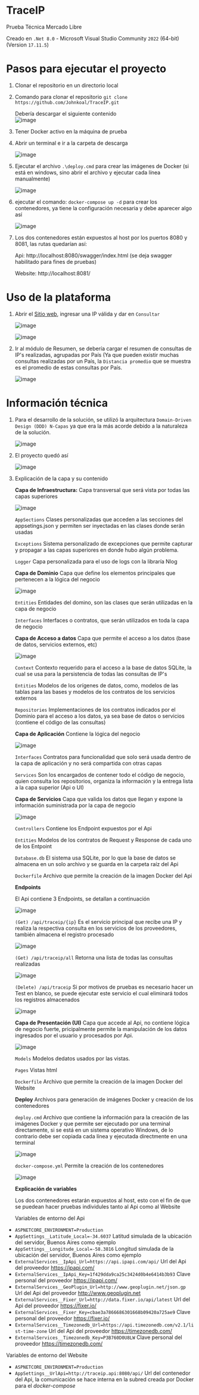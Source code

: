 # TraceIP

Prueba Técnica Mercado Libre

Creado en `.Net 8.0` - Microsoft Visual Studio Community `2022` (64-bit) (Version `17.11.5`)

# **Pasos para ejecutar el proyecto**

1. Clonar el repositorio en un directorio local
2. Comando para clonar el repositorio `git clone https://github.com/Johnkoal/TraceIP.git`

   Debería descargar el siguiente contenido   
   ![image](https://github.com/user-attachments/assets/8c17c838-8b91-4fb1-ad96-52d8aece663e)

4. Tener Docker activo en la máquina de prueba

5. Abrir un terminal e ir a la carpeta de descarga

   ![image](https://github.com/user-attachments/assets/6b087fc2-0ee7-4703-ac3c-ef6bb181d5ff)

6. Ejecutar el archivo  `.\deploy.cmd`  para crear las imágenes de Docker (si está en windows, sino abrir el archivo y ejecutar cada línea manualmente)

   ![image](https://github.com/user-attachments/assets/9400df09-2a8b-4ea5-95f0-54965d0e9798)

7. ejecutar el comando:  `docker-compose up -d`  para crear los contenedores, ya tiene la configuración necesaria y debe aparecer algo así

   ![image](https://github.com/user-attachments/assets/349eb97c-d7a6-4c68-a979-4a285c44b14e)

8. Los dos contenedores están expuestos al host por los puertos 8080 y 8081, las rutas quedarían así:

   Api: http://localhost:8080/swagger/index.html  (se deja swagger habilitado para fines de pruebas)

   Website: http://localhost:8081/    



# **Uso de la plataforma**

1. Abrir el [Sitio web](http://localhost:8081/), ingresar una IP válida y dar en `Consultar`

   ![image](https://github.com/user-attachments/assets/d1f84331-e80b-45cb-9e50-0b7f301f9125)

   ![image](https://github.com/user-attachments/assets/02f61732-ba7c-4848-abef-88fe19f018a7)
 
2. Ir al módulo de Resumen, se debería cargar el resumen de consultas de IP's realizadas, agrupadas por País (Ya que pueden existir muchas consultas realizadas por un País, la `Distancia promedio` que se muestra es el promedio de estas consultas por País.

   ![image](https://github.com/user-attachments/assets/cca91607-f216-4562-8fba-375ab1b45547)




# **Información técnica**

1. Para el desarrollo de la solución, se utilizó la arquitectura `Domain-Driven Design (DDD) N-Capas` ya que era la más acorde debido a la naturaleza de la solución.

   ![image](https://github.com/user-attachments/assets/3b311d8b-c463-4c9f-957f-8d58ca1c1882)

2. El proyecto quedó así

   ![image](https://github.com/user-attachments/assets/d93283ed-38f2-4284-90b0-0ae79149cb22)

3. Explicación de la capa y su contenido

   **Capa de Infraestructura:** Capa transversal que será vista por todas las capas superiores

   ![image](https://github.com/user-attachments/assets/b1c98da4-d2c7-45e0-8259-9e49f3621e78)

   `AppSections` Clases personalizadas que acceden a las secciones del appsetings.json y permiten ser inyectadas en las clases donde serán usadas

   `Exceptions` Sistema personalizado de excepciones que permite capturar y propagar a las capas superiores en donde hubo algún problema.

   `Logger` Capa personalizada para el uso de logs con la libraría Nlog

   **Capa de Dominio** Capa que define los elementos principales que pertenecen a la lógica del negocio

   ![image](https://github.com/user-attachments/assets/dc9b8be1-32f3-4f46-8d8c-d13061b23951)

   `Entities` Entidades del domino, son las clases que serán utilizadas en la capa de negocio

   `Interfaces` Interfaces o contratos, que serán utilizados en toda la capa de negocio

   **Capa de Acceso a datos** Capa que permite el acceso a los datos (base de datos, servicios externos, etc)

   ![image](https://github.com/user-attachments/assets/244b9775-e4eb-4f81-8f93-be1313d7bbc7)

   `Context` Contexto requerido para el acceso a la base de datos SQLite, la cual se usa para la persistencia de todas las consultas de IP's

   `Entities` Modelos de los orígenes de datos, como, modelos de las tablas para las bases y modelos de los contratos de los servicios externos

   `Repositories` Implementaciones de los contratos indicados por el Dominio para el acceso a los datos, ya sea base de datos o servicios (contiene el código de las consultas)

   **Capa de Aplicación** Contiene la lógica del negocio

   ![image](https://github.com/user-attachments/assets/aacc3994-4e65-46f9-9c59-225c24da65ec)

   `Interfaces` Contratos para funcionalidad que solo será usada dentro de la capa de aplicación y no será compartida con otras capas

   `Services` Son los encargados de contener todo el código de negocio, quien consulta los repositorios, organiza la información y la entrega lista a la capa superior (Api o UI)

   **Capa de Servicios** Capa que valida los datos que llegan y expone la información suministrada por la capa de negocio 

   ![image](https://github.com/user-attachments/assets/1b898a97-d7ff-4287-baf0-fb1944c6328f)

   `Controllers` Contiene los Endpoint expuestos por el Api

   `Entities` Modelos de los contratos de Request y Response de cada uno de los Entpoint

   `Database.db` El sistema usa SQLite, por lo que la base de datos se almacena en un solo archivo y se guarda en la carpeta raíz del Api

   `Dockerfile` Archivo que permite la creación de la imagen Docker del Api

   **Endpoints**

   El Api contiene 3 Endpoints, se detallan a continuación

   ![image](https://github.com/user-attachments/assets/35d1a33a-5759-4792-b07e-ccefd4e71745)

   `(Get) /api/traceip/{ip}` Es el servicio principal que recibe una IP y realiza la respectiva consulta en los servicios de los proveedores, también almacena el registro procesado

   ![image](https://github.com/user-attachments/assets/44d9ca49-2897-4007-b22b-edd8d778371f)

   `(Get) /api/traceip/all` Retorna una lista de todas las consultas realizadas

   ![image](https://github.com/user-attachments/assets/e08b2683-7496-4b79-a553-5205621ee3e2)

   `(Delete) /api/traceip` Si por motivos de pruebas es necesario hacer un Test en blanco, se puede ejecutar este servicio el cual eliminará todos los registros almacenados

   ![image](https://github.com/user-attachments/assets/26dd9659-b312-4c27-aae1-61a1bbe0c911)


   **Capa de Presentación (UI)** Capa que accede al Api, no contiene lógica de negocio fuerte, pricipalmente permite la manipulación de los datos ingresados por el usuario y procesados por Api.

   ![image](https://github.com/user-attachments/assets/7659ede2-895a-4e41-bdf8-a6410b6c7521)

   `Models` Modelos dedatos usados por las vistas. 

   `Pages` Vistas html

   `Dockerfile` Archivo que permite la creación de la imagen Docker del Website

   **Deploy** Archivos para generación de imágenes Docker y creación de los contenedores

   `deploy.cmd`  Archivo que contiene la información para la creación de las imágenes Docker y que permite ser ejecutado por una terminal directamente, si se está en un sistema operativo Windows, de lo contrario debe ser copiada cada línea y ejecutada directmente en una terminal 

   ![image](https://github.com/user-attachments/assets/51ec6792-1d92-49ea-a8c7-7972c249d794)

   `docker-compose.yml` Permite la creación de los contenedores

   ![image](https://github.com/user-attachments/assets/e6a2d921-b023-48d2-8930-437196506638)
   

   **Explicación de variables**

   Los dos contenedores estarán expuestos al host, esto con el fin de que se puedean hacer pruebas individules tanto al Api como al Website

   Variables de entorno del Api

  - `ASPNETCORE_ENVIRONMENT=Production`
  - `AppSettings__Latitude_Local=-34.6037` Latitud simulada de la ubicación del servidor, Buenos Aires como ejemplo
  - `AppSettings__Longitude_Local=-58.3816` Longitud simulada de la ubicación del servidor, Buenos Aires como ejemplo
  - `ExternalServices__IpApi_Url=https://api.ipapi.com/api/` Url del Api del proveedor https://ipapi.com/
  - `ExternalServices__IpApi_Key=1f429dda9ca25c3424d0b4e6414b3b93` Clave personal del proveedor https://ipapi.com/
  - `ExternalServices__GeoPlugin_Url=http://www.geoplugin.net/json.gp` Url del Api del proveedor http://www.geoplugin.net
  - `ExternalServices__Fixer_Url=http://data.fixer.io/api/latest` Url del Api del proveedor https://fixer.io/
  - `ExternalServices__Fixer_Key=cbae3a7866686301668b09420a725ae9` Clave personal del proveedor https://fixer.io/
  - `ExternalServices__Timezonedb_Url=https://api.timezonedb.com/v2.1/list-time-zone` Url del Api del proveedor https://timezonedb.com/
  - `ExternalServices__Timezonedb_Key=P3B760D0U8LW` Clave personal del proveedor https://timezonedb.com/

   Variables de entorno del Website

  - `ASPNETCORE_ENVIRONMENT=Production`
  - `AppSettings__UrlApi=http://traceip.api:8080/api/` Url del contenedor del Api, la comunicación se hace interna en la subred creada por Docker para el *docker-compose*
   
